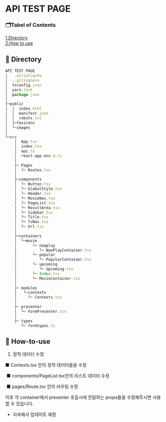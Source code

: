 # API TEST PAGE

### 🗂Tabel of Contents

[1.Directory](#-directory)<br/>
[2.How to use](#-how-to-use)

## 📔 Directory

```javascript
API TEST PAGE
│   .eslintcache
│  ..gitingnore
│  tsconfig.json
│  yarn.lock
│  package.json
│
├─public
│  │  index.html
│  │  manifest.json
│  │  robots.txt
│  ├─favicons
│  └─images
│
└─src
    │  App.tsx
    │  index.tsx
    │  api.ts
    │  react-app-env.d.ts
    │
    ├─ Pages
    │  └─ Routes.tsx
    │
    ├─components
    │  └─ Button.tsx
    │  └─ GlobalStyle.tsx
    │  └─ Header.tsx
    │  └─ MovieNav.tsx
    │  └─ PageList.tsx
    │  └─ ResultArea.tsx
    │  └─ Sidebar.tsx
    │  └─ Title.tsx
    │  └─ TvNav.tsx
    │  └─ Url.tsx
    │
    ├─containers
    │  └─movie
    │       └─ nowplay
    │          └─ NowPlayContainer.tsx
    │       └─ popular
    │          └─ PopularContainer.tsx
    │       └─ upcoming
    │          └─ Upcoming.tsx
    │       └─ Index.tsx
    │       └─ MovieContainer.tsx
    │
    ├─ modules
    │   └─contexts
    │     └─ Contexts.tsx
    │
    ├─ presenter
    │  └─ FormPresenter.tsx
    │
    ├─ types
       └─ formtypes.ts

```

## 📔 How-to-use

1. 정적 데이터 수정

■ Contexts.tsx 안의 정적 데이터들을 수정


​	■ components/PageList.tsx안의 리스트 데이터 수정



​	■ pages/Route.tsx 안의 라우팅 수정



이후 각 container에서 presenter 호출시에 전달하는 props들을 수정해주시면 사용할 수 있습니다.

* 지속해서 업데이트 예정

